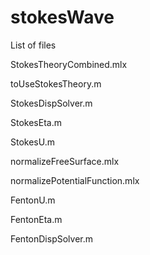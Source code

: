 # stokesWave
List of files 

StokesTheoryCombined.mlx 

toUseStokesTheory.m 

StokesDispSolver.m 

StokesEta.m 

StokesU.m 

normalizeFreeSurface.mlx

normalizePotentialFunction.mlx

FentonU.m

FentonEta.m

FentonDispSolver.m
